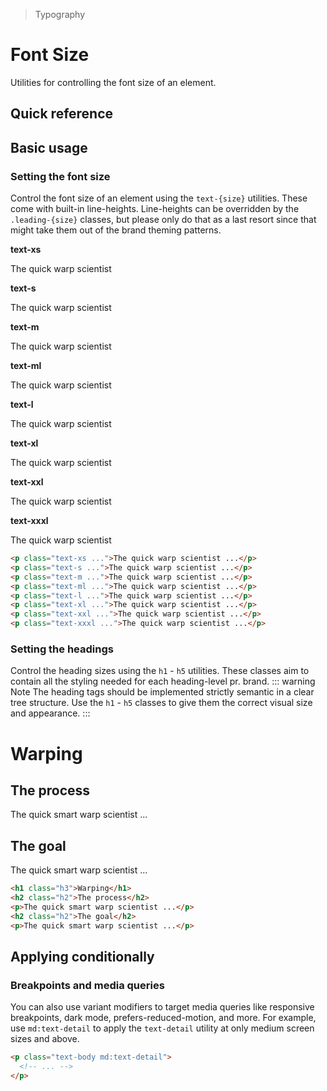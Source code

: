 > Typography

# Font Size
Utilities for controlling the font size of an element.

## Quick reference

<qr-table />

## Basic usage

### Setting the font size
Control the font size of an element using the `text-{size}` utilities.
These come with built-in line-heights.
Line-heights can be overridden by the `.leading-{size}` classes, but please only do that as a last resort since that might take them out of the brand theming patterns.

<example-container>
  <div class="ex-inner-box max-w-full s-text">
    <strong class="text-xs">text-xs</strong>
    <p class="text-xs">The quick warp scientist</p>
    <strong class="text-s">text-s</strong>
    <p class="text-s">The quick warp scientist</p>
    <strong class="text-m">text-m</strong>
    <p class="text-m">The quick warp scientist</p>
    <strong class="text-ml">text-ml</strong>
    <p class="text-ml">The quick warp scientist</p>
    <strong class="text-l">text-l</strong>
    <p class="text-l">The quick warp scientist</p>
    <strong class="text-xl">text-xl</strong>
    <p class="text-xl">The quick warp scientist</p>
    <strong class="text-xxl">text-xxl</strong>
    <p class="text-xxl">The quick warp scientist</p>
    <strong class="text-xxxl">text-xxxl</strong>
    <p class="text-xxxl">The quick warp scientist</p>
  </div>
</example-container>

```html
<p class="text-xs ...">The quick warp scientist ...</p>
<p class="text-s ...">The quick warp scientist ...</p>
<p class="text-m ...">The quick warp scientist ...</p>
<p class="text-ml ...">The quick warp scientist ...</p>
<p class="text-l ...">The quick warp scientist ...</p>
<p class="text-xl ...">The quick warp scientist ...</p>
<p class="text-xxl ...">The quick warp scientist ...</p>
<p class="text-xxxl ...">The quick warp scientist ...</p>
```

### Setting the headings

Control the heading sizes using the `h1` - `h5` utilities. These classes aim to contain all the styling needed for each heading-level pr. brand.
::: warning Note
The heading tags should be implemented strictly semantic in a clear tree structure.
Use the `h1` - `h5` classes to give them the correct visual size and appearance.
:::

<example-container>
  <div class="ex-inner-box max-w-full s-text">
    <h1 class="h3">Warping</h1>
    <h2 class="h2">The process</h2>
    <p>The quick smart warp scientist ...</p>
    <h2 class="h2">The goal</h2>
    <p>The quick smart warp scientist ...</p>
  </div>
</example-container>

```html
<h1 class="h3">Warping</h1>
<h2 class="h2">The process</h2>
<p>The quick smart warp scientist ...</p>
<h2 class="h2">The goal</h2>
<p>The quick smart warp scientist ...</p>
```

## Applying conditionally

### Breakpoints and media queries
You can also use variant modifiers to target media queries like responsive breakpoints, dark mode, prefers-reduced-motion, and more. For example, use `md:text-detail` to apply the `text-detail` utility at only medium screen sizes and above.

```html
<p class="text-body md:text-detail">
  <!-- ... -->
</p>
```

